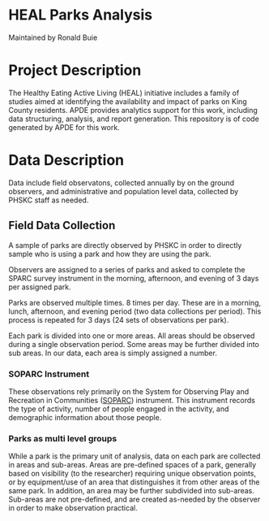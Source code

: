 # HEAL Parks Analysis

Maintained by Ronald Buie

# Project Description

The Healthy Eating Active Living (HEAL) initiative includes a family of studies aimed at identifying the availability and impact of parks on King County residents. APDE provides analytics support for this work, including data structuring, analysis, and report generation. This repository is of code generated by APDE for this work.

# Data Description

Data include field observatons, collected annually by on the ground observers, and administrative and population level data, collected by PHSKC staff as needed. 

## Field Data Collection

A sample of parks are directly observed by PHSKC in order to directly sample who is using a park and how they are using the park.

Observers are assigned to a series of parks and asked to complete the SPARC survey instrument in the morning, afternoon, and evening of 3 days per assigned park.

Parks are observed multiple times. 8 times per day. These are in a morning, lunch, afternoon, and evening period (two data collections per period). This process is repeated for 3 days (24 sets of observations per park).

Each park is divided into one or more areas. All areas should be observed during a single observation period. Some areas may be further divided into sub areas. In our data, each area is simply assigned a number.

### SOPARC Instrument

These observations rely primarily on the System for Observing Play and Recreation in Communities ([SOPARC]) instrument. This instrument records the type of activity, number of people engaged in the activity, and demographic information about those people.

### Parks as multi level groups

While a park is the primary unit of analysis, data on each park are collected in areas and sub-areas. Areas are pre-defined spaces of a park, generally based on visibility (to the researcher) requiring unique observation points, or by equipment/use of an area that distinguishes it from other areas of the same park. In addition, an area may be further subdivided into sub-areas. Sub-areas are not pre-defined, and are created as-needed by the observer in order to make observation practical.

[SOPARC]: https://activelivingresearch.org/sites/activelivingresearch.org/files/SOPARC_Protocols.pdf

